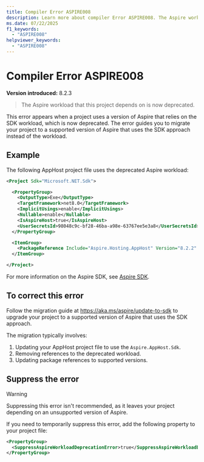 ```yaml
---
title: Compiler Error ASPIRE008
description: Learn more about compiler Error ASPIRE008. The Aspire workload that this project depends on is now deprecated.
ms.date: 07/22/2025
f1_keywords:
  - "ASPIRE008"
helpviewer_keywords:
  - "ASPIRE008"
---
```


# Compiler Error ASPIRE008

**Version introduced:** 8.2.3

> The Aspire workload that this project depends on is now deprecated.

This error appears when a project uses a version of Aspire that relies on the SDK workload, which is now deprecated. The error guides you to migrate your project to a supported version of Aspire that uses the SDK approach instead of the workload.

## Example

The following AppHost project file uses the deprecated Aspire workload:

```xml
<Project Sdk="Microsoft.NET.Sdk">

  <PropertyGroup>
    <OutputType>Exe</OutputType>
    <TargetFramework>net8.0</TargetFramework>
    <ImplicitUsings>enable</ImplicitUsings>
    <Nullable>enable</Nullable>
    <IsAspireHost>true</IsAspireHost>
    <UserSecretsId>98048c9c-bf28-46ba-a98e-63767ee5e3a8</UserSecretsId>
  </PropertyGroup>

  <ItemGroup>
    <PackageReference Include="Aspire.Hosting.AppHost" Version="8.2.2" />
  </ItemGroup>

</Project>
```

For more information on the Aspire SDK, see [Aspire SDK](../fundamentals/dotnet-aspire-sdk.md).

## To correct this error

Follow the migration guide at <https://aka.ms/aspire/update-to-sdk> to upgrade your project to a supported version of Aspire that uses the SDK approach.

The migration typically involves:

1. Updating your AppHost project file to use the `Aspire.AppHost.Sdk`.
1. Removing references to the deprecated workload.
1. Updating package references to supported versions.

## Suppress the error

> [!WARNING]
> Suppressing this error isn't recommended, as it leaves your project depending on an unsupported version of Aspire.

If you need to temporarily suppress this error, add the following property to your project file:

```xml
<PropertyGroup>
  <SuppressAspireWorkloadDeprecationError>true</SuppressAspireWorkloadDeprecationError>
</PropertyGroup>
```
